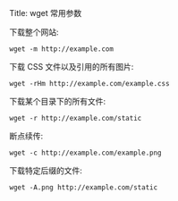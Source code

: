 Title: wget 常用参数

下载整个网站:

    wget -m http://example.com
    
下载 CSS 文件以及引用的所有图片:

    wget -rHm http://example.com/example.css
    
下载某个目录下的所有文件:

    wget -r http://example.com/static
    
断点续传:

    wget -c http://example.com/example.png
    
下载特定后缀的文件:

    wget -A.png http://example.com/static
    
    
    